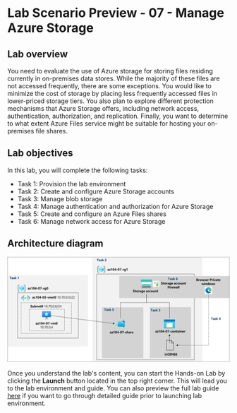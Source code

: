 # Lab Scenario Preview - 07 - Manage Azure Storage

## Lab overview
You need to evaluate the use of Azure storage for storing files residing currently in on-premises data stores. While the majority of these files are not accessed frequently, there are some exceptions. You would like to minimize the cost of storage by placing less frequently accessed files in lower-priced storage tiers. You also plan to explore different protection mechanisms that Azure Storage offers, including network access, authentication, authorization, and replication. Finally, you want to determine to what extent Azure Files service might be suitable for hosting your on-premises file shares.

## Lab objectives
In this lab, you will complete the following tasks:
+ Task 1: Provision the lab environment
+ Task 2: Create and configure Azure Storage accounts
+ Task 3: Manage blob storage
+ Task 4: Manage authentication and authorization for Azure Storage
+ Task 5: Create and configure an Azure Files shares
+ Task 6: Manage network access for Azure Storage

## Architecture diagram
![image](../media/lab07.png)

Once you understand the lab's content, you can start the Hands-on Lab by clicking the **Launch** button located in the top right corner. This will lead you to the lab environment and guide. You can also preview the full lab guide [here](https://experience.cloudlabs.ai/#/labguidepreview/65605502-713f-426c-85c5-b4709f6a3a4b) if you want to go through detailed guide prior to launching lab environment.
